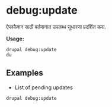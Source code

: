 # debug:update
ऐप्लकैशन साठी वर्तमानात उपलब्ध सुधारणा प्रदर्शित करा.

**Usage:**
```
drupal debug:update
du
```

## Examples
* List of pending updates
```
drupal debug:update
```
